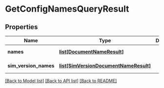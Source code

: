 # GetConfigNamesQueryResult

## Properties
Name | Type | Description | Notes
------------ | ------------- | ------------- | -------------
**names** | [**list[DocumentNameResult]**](DocumentNameResult.md) |  | [optional] [readonly] 
**sim_version_names** | [**list[SimVersionDocumentNameResult]**](SimVersionDocumentNameResult.md) |  | [optional] [readonly] 

[[Back to Model list]](../README.md#documentation-for-models) [[Back to API list]](../README.md#documentation-for-api-endpoints) [[Back to README]](../README.md)


